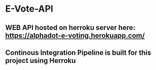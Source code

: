 # E-Vote-API
## WEB API hosted on herroku server here: https://alphadot-e-voting.herokuapp.com/
## Continous Integration Pipeline is built for this project using Herroku
